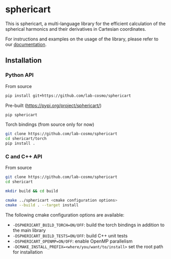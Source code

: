 # sphericart

This is sphericart, a multi-language library for the efficient calculation of the
spherical harmonics and their derivatives in Cartesian coordinates.

For instructions and examples on the usage of the library, please refer to our
[documentation](https://sphericart.readthedocs.io/en/latest/).


## Installation

### Python API

From source

```bash
pip install git+https://github.com/lab-cosmo/sphericart
```

Pre-built (https://pypi.org/project/sphericart/)

```bash
pip sphericart
```

Torch bindings (from source only for now)

```bash
git clone https://github.com/lab-cosmo/sphericart
cd shericart/torch
pip install .
```

### C and C++ API

From source

```bash
git clone https://github.com/lab-cosmo/sphericart
cd shericart

mkdir build && cd build

cmake ../sphericart <cmake configuration options>
cmake --build . --target install
```

The following cmake configuration options are available:
- `-DSPHERICART_BUILD_TORCH=ON/OFF`: build the torch bindings in addition to the main library
- `-DSPHERICART_BUILD_TESTS=ON/OFF`: build C++ unit tests
- `-DSPHERICART_OPENMP=ON/OFF`: enable OpenMP parallelism
- `-DCMAKE_INSTALL_PREFIX=<where/you/want/to/install>` set the root path for installation
